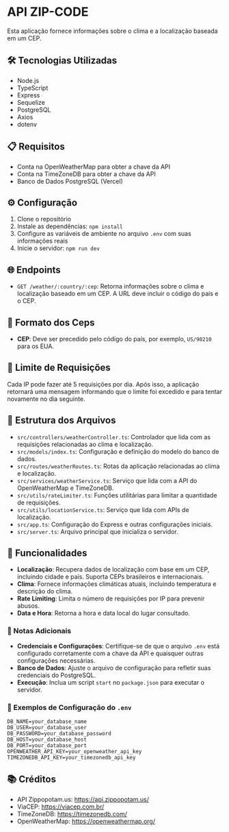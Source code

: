 # API ZIP-CODE

Esta aplicação fornece informações sobre o clima e a localização baseada em um CEP.

## 🛠️ Tecnologias Utilizadas

- Node.js
- TypeScript
- Express
- Sequelize
- PostgreSQL
- Axios
- dotenv

## 📋 Requisitos

- Conta na OpenWeatherMap para obter a chave da API
- Conta na TimeZoneDB para obter a chave da API
- Banco de Dados PostgreSQL (Vercel)

## ⚙️ Configuração

1. Clone o repositório
2. Instale as dependências: `npm install`
3. Configure as variáveis de ambiente no arquivo `.env` com suas informações reais
4. Inicie o servidor: `npm run dev`

## 🌐 Endpoints

- `GET /weather/:country/:cep`: Retorna informações sobre o clima e localização baseado em um CEP. A URL deve incluir o código do país e o CEP.

## 📍 Formato dos Ceps

- **CEP**: Deve ser precedido pelo código do país, por exemplo, `US/90210` para os EUA.

## 🚦 Limite de Requisições

Cada IP pode fazer até 5 requisições por dia. Após isso, a aplicação retornará uma mensagem informando que o limite foi excedido e para tentar novamente no dia seguinte.

## 📂 Estrutura dos Arquivos

- `src/controllers/weatherController.ts`: Controlador que lida com as requisições relacionadas ao clima e localização.
- `src/models/index.ts`: Configuração e definição do modelo do banco de dados.
- `src/routes/weatherRoutes.ts`: Rotas da aplicação relacionadas ao clima e localização.
- `src/services/weatherService.ts`: Serviço que lida com a API do OpenWeatherMap e TimeZoneDB.
- `src/utils/rateLimiter.ts`: Funções utilitárias para limitar a quantidade de requisições.
- `src/utils/locationService.ts`: Serviço que lida com APIs de localização.
- `src/app.ts`: Configuração do Express e outras configurações iniciais.
- `src/server.ts`: Arquivo principal que inicializa o servidor.

## 🚀 Funcionalidades

- **Localização**: Recupera dados de localização com base em um CEP, incluindo cidade e país. Suporta CEPs brasileiros e internacionais.
- **Clima**: Fornece informações climáticas atuais, incluindo temperatura e descrição do clima.
- **Rate Limiting**: Limita o número de requisições por IP para prevenir abusos.
- **Data e Hora**: Retorna a hora e data local do lugar consultado.

### 📝 Notas Adicionais

- **Credenciais e Configurações**: Certifique-se de que o arquivo `.env` está configurado corretamente com a chave da API e quaisquer outras configurações necessárias.
- **Banco de Dados**: Ajuste o arquivo de configuração para refletir suas credenciais do PostgreSQL.
- **Execução**: Inclua um script `start` no `package.json` para executar o servidor.

### 📄 Exemplos de Configuração do `.env`

```plaintext
DB_NAME=your_database_name
DB_USER=your_database_user
DB_PASSWORD=your_database_password
DB_HOST=your_database_host
DB_PORT=your_database_port
OPENWEATHER_API_KEY=your_openweather_api_key
TIMEZONEDB_API_KEY=your_timezonedb_api_key
```

## 📚 Créditos

- API Zippopotam.us: https://api.zippopotam.us/
- ViaCEP: https://viacep.com.br/
- TimeZoneDB: https://timezonedb.com/
- OpenWeatherMap: https://openweathermap.org/
